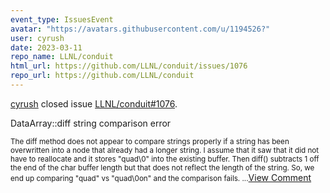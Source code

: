 ```yaml
---
event_type: IssuesEvent
avatar: "https://avatars.githubusercontent.com/u/1194526?"
user: cyrush
date: 2023-03-11
repo_name: LLNL/conduit
html_url: https://github.com/LLNL/conduit/issues/1076
repo_url: https://github.com/LLNL/conduit
---
```


<a href='https://github.com/cyrush' target='_blank'>cyrush</a> closed issue <a href='https://github.com/LLNL/conduit/issues/1076' target='_blank'>LLNL/conduit#1076</a>.

<p>DataArray<T>::diff string comparison error</p><small>The diff method does not appear to compare strings properly if a string has been overwritten into a node that already had a longer string. I assume that it saw that it did not have to reallocate and it stores "quad\0" into the existing buffer. Then diff() subtracts 1 off the end of the char buffer length but that does not reflect the length of the string. So, we end up comparing "quad" vs "quad\0on" and the comparison fails....</small><a href='https://github.com/LLNL/conduit/issues/1076' target='_blank'>View Comment</a>